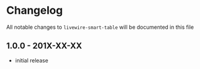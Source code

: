# Changelog

All notable changes to `livewire-smart-table` will be documented in this file

## 1.0.0 - 201X-XX-XX

- initial release
